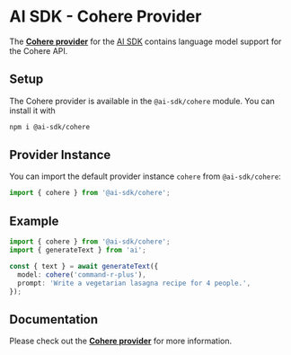 # AI SDK - Cohere Provider

The **[Cohere provider](https://ai-sdk.dev/providers/ai-sdk-providers/cohere)** for the [AI SDK](https://ai-sdk.dev/docs) contains language model support for the Cohere API.

## Setup

The Cohere provider is available in the `@ai-sdk/cohere` module. You can install it with

```bash
npm i @ai-sdk/cohere
```

## Provider Instance

You can import the default provider instance `cohere` from `@ai-sdk/cohere`:

```ts
import { cohere } from '@ai-sdk/cohere';
```

## Example

```ts
import { cohere } from '@ai-sdk/cohere';
import { generateText } from 'ai';

const { text } = await generateText({
  model: cohere('command-r-plus'),
  prompt: 'Write a vegetarian lasagna recipe for 4 people.',
});
```

## Documentation

Please check out the **[Cohere provider](https://ai-sdk.dev/providers/ai-sdk-providers/cohere)** for more information.
